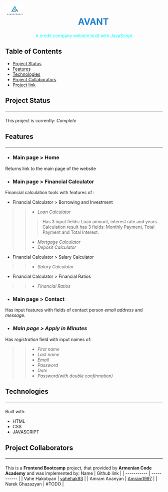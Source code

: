 <img src="./images/avant_logo.jpg" width="60px" align = "left">
<h1 align="center" style="color:#2382ce;"> AVANT</h1>

<p align="center" style="color: aqua">A credit company website built with JavaScript</p>

## Table of Contents 
* [Project Status](#project-status)
* [Features](#features)
* [Technologies](#technologies)
* [Project Collaborators](#contact)
* [Project link](https://github.com/Amram1997/avant-js-project.git)

## Project Status  <hr/>
This project is currently: *Complete*

## Features <hr/> 

-  ### Main page > Home 
Returns link to the main page of the website

-  ### Main page > Financial Calculator 
Financial calculation tools with features of :
-  Financial Calculator > Borrowing and Investment
>> - *Loan Calculator*
>>> Has 3 input fields: Loan amount, interest rate and years. Calculation result has 3 fields: Monthly Payment, Total Payment and Total Interest.
>> - *Mortgage Calculator*
>> - *Deposit Calculator*
-  Financial Calculator > Salary Calculator
>> - *Salary Calculator*
-  Financial Calculator > Financial Ratios
>> - *Financial Ratios*
-  ### Main page > Contact
Has input features with fields of contact person *email address* and *message*. 
-  ### *Main page > Apply in Minutes*
Has *registration* field with input names of:
>> - *First name*
>> - *Last name*
>> - *Email*
>> - *Password*
>> - *Date*
>> - *Password(with double confirmation)*

## Technologies  <hr/>
Built with:
- HTML
- CSS
- JAVASCRIPT
## Project Collaborators <hr/>
This is a **Frontend Bootcamp** project, that provided by **Armenian Code Academy** and was implemented by:
 Name | Github link |
| ----------- | ----------- |
| Vahe Hakobyan | [vahehak93](https://github.com/vahehak93) |
| Amram Ananyan | [Amram1997](https://github.com/Amram1997) |
| Narek Ghazazyan | #TODO |
